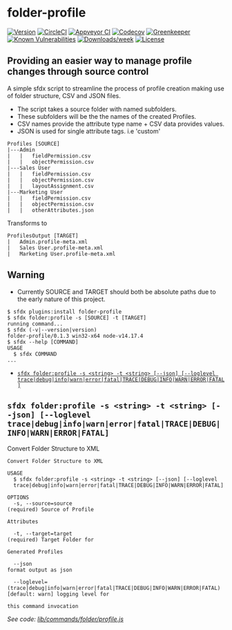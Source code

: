 folder-profile
==============

[![Version](https://img.shields.io/npm/v/folder-profile.svg)](https://npmjs.org/package/folder-profile)
[![CircleCI](https://circleci.com/gh/ToddTeese/folder-profile/tree/master.svg?style=shield)](https://circleci.com/gh/ToddTeese/folder-profile/tree/master)
[![Appveyor CI](https://ci.appveyor.com/api/projects/status/github/ToddTeese/folder-profile?branch=master&svg=true)](https://ci.appveyor.com/project/heroku/folder-profile/branch/master)
[![Codecov](https://codecov.io/gh/ToddTeese/folder-profile/branch/master/graph/badge.svg)](https://codecov.io/gh/ToddTeese/folder-profile)
[![Greenkeeper](https://badges.greenkeeper.io/ToddTeese/folder-profile.svg)](https://greenkeeper.io/)
[![Known Vulnerabilities](https://snyk.io/test/github/ToddTeese/folder-profile/badge.svg)](https://snyk.io/test/github/ToddTeese/folder-profile)
[![Downloads/week](https://img.shields.io/npm/dw/folder-profile.svg)](https://npmjs.org/package/folder-profile)
[![License](https://img.shields.io/npm/l/folder-profile.svg)](https://github.com/ToddTeese/folder-profile/blob/master/package.json)

## Providing an easier way to manage profile changes through source control
A simple sfdx script to streamline the process of profile creation making use of folder structure, CSV and JSON files.

- The script takes a source folder with named subfolders. 
- These subfolders will be the the names of the created Profiles.
- CSV names provide the attribute type name + CSV data provides values.
- JSON is used for single attribute tags. i.e 'custom'

```
Profiles [SOURCE]
|---Admin
|   |   fieldPermission.csv
|   |   objectPermission.csv
|---Sales User
|   |   fieldPermission.csv
|   |   objectPermission.csv
|   |   layoutAssignment.csv
|---Marketing User
|   |   fieldPermission.csv
|   |   objectPermission.csv
|   |   otherAttributes.json
```

Transforms to

```
ProfilesOutput [TARGET]
|   Admin.profile-meta.xml
|   Sales User.profile-meta.xml
|   Marketing User.profile-meta.xml
```

## Warning
- Currently SOURCE and TARGET should both be absolute paths due to the early nature of this project.

```sh-session
$ sfdx plugins:install folder-profile
$ sfdx folder:profile -s [SOURCE] -t [TARGET]
running command...
$ sfdx (-v|--version|version)
folder-profile/0.1.3 win32-x64 node-v14.17.4
$ sfdx --help [COMMAND]
USAGE
  $ sfdx COMMAND
...
```

* [`sfdx folder:profile -s <string> -t <string> [--json] [--loglevel trace|debug|info|warn|error|fatal|TRACE|DEBUG|INFO|WARN|ERROR|FATAL]`](#sfdx-folderprofile--s-string--t-string---json---loglevel-tracedebuginfowarnerrorfataltracedebuginfowarnerrorfatal)

## `sfdx folder:profile -s <string> -t <string> [--json] [--loglevel trace|debug|info|warn|error|fatal|TRACE|DEBUG|INFO|WARN|ERROR|FATAL]`

Convert Folder Structure to XML

```
Convert Folder Structure to XML

USAGE
  $ sfdx folder:profile -s <string> -t <string> [--json] [--loglevel 
  trace|debug|info|warn|error|fatal|TRACE|DEBUG|INFO|WARN|ERROR|FATAL]

OPTIONS
  -s, --source=source                                                               (required) Source of Profile
                                                                                    Attributes

  -t, --target=target                                                               (required) Target Folder for
                                                                                    Generated Profiles

  --json                                                                            format output as json

  --loglevel=(trace|debug|info|warn|error|fatal|TRACE|DEBUG|INFO|WARN|ERROR|FATAL)  [default: warn] logging level for
                                                                                    this command invocation
```

_See code: [lib/commands/folder/profile.js](https://github.com/ToddTeese/folder-profile/blob/v0.1.3/lib/commands/folder/profile.js)_
